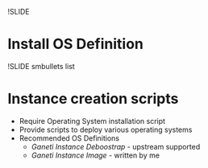 !SLIDE

# Install OS Definition

!SLIDE smbullets list

# Instance creation scripts

* Require Operating System installation script
* Provide scripts to deploy various operating systems
* Recommended OS Definitions
  * _Ganeti Instance Deboostrap_ - upstream supported
  * _Ganeti Instance Image_ - written by me
